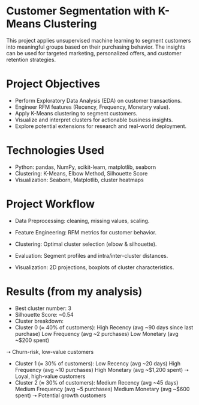 # Customer Segmentation with K-Means Clustering

This project applies unsupervised machine learning to segment customers into meaningful groups based on their purchasing behavior. The insights can be used for targeted marketing, personalized offers, and customer retention strategies.

# Project Objectives
   - Perform Exploratory Data Analysis (EDA) on customer transactions.
   - Engineer RFM features (Recency, Frequency, Monetary value).
  -  Apply K-Means clustering to segment customers.
   - Visualize and interpret clusters for actionable business insights.
   - Explore potential extensions for research and real-world deployment.

# Technologies Used

  -  Python: pandas, NumPy, scikit-learn, matplotlib, seaborn
   - Clustering: K-Means, Elbow Method, Silhouette Score
   - Visualization: Seaborn, Matplotlib, cluster heatmaps

# Project Workflow

  - Data Preprocessing: cleaning, missing values, scaling.

  - Feature Engineering: RFM metrics for customer behavior.

   - Clustering: Optimal cluster selection (elbow & silhouette).

   - Evaluation: Segment profiles and intra/inter-cluster distances.
   - Visualization: 2D projections, boxplots of cluster characteristics.

# Results (from my analysis)

  - Best cluster number: 3
  - Silhouette Score: ~0.54
  - Cluster breakdown:
  - Cluster 0 (≈ 40% of customers):
      High Recency (avg ~90 days since last purchase)
      Low Frequency (avg ~2 purchases)
      Low Monetary (avg ~$200 spent)

➝ Churn-risk, low-value customers
 - Cluster 1 (≈ 30% of customers):
    Low Recency (avg ~20 days)
    High Frequency (avg ~10 purchases)
    High Monetary (avg ~$1,200 spent)
➝ Loyal, high-value customers
  - Cluster 2 (≈ 30% of customers):
    Medium Recency (avg ~45 days)
    Medium Frequency (avg ~5 purchases)
    Medium Monetary (avg ~$600 spent)
➝ Potential growth customers
 
